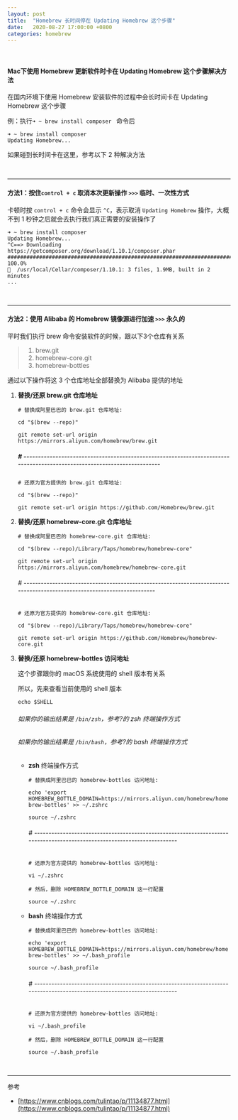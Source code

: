 ```yaml
---
layout: post
title:  "Homebrew 长时间停在 Updating Homebrew 这个步骤"
date:   2020-08-27 17:00:00 +0800
categories: homebrew
---
```

<br>

#### Mac下使用 Homebrew 更新软件时卡在 Updating Homebrew 这个步骤解决方法


在国内环境下使用 Homebrew 安装软件的过程中会长时间卡在 Updating Homebrew 这个步骤

例：执行`➜ ~ brew install composer ` 命令后

```
➜ ~ brew install composer
Updating Homebrew...
```

如果碰到长时间卡在这里，参考以下 2 种解决方法

<br>

---

#### 方法1：按住`control + c` 取消本次更新操作	`>>>`	临时、一次性方式

卡顿时按 `control + c` 命令会显示 `^C`，表示取消 `Updating Homebrew` 操作，大概不到 1 秒钟之后就会去执行我们真正需要的安装操作了

```
➜ ~ brew install composer
Updating Homebrew...
^C==> Downloading https://getcomposer.org/download/1.10.1/composer.phar
######################################################################## 100.0%
🍺  /usr/local/Cellar/composer/1.10.1: 3 files, 1.9MB, built in 2 minutes
...
```

<br>

---

#### 方法2：使用 Alibaba 的 Homebrew 镜像源进行加速	`>>>`	永久的

平时我们执行 brew 命令安装软件的时候，跟以下3个仓库有关系

> 1. brew.git
> 2. homebrew-core.git
> 3. homebrew-bottles

通过以下操作将这 3 个仓库地址全部替换为 Alibaba 提供的地址

1. **替换/还原 brew.git 仓库地址**

   `# 替换成阿里巴巴的 brew.git 仓库地址:`

   `cd "$(brew --repo)"`

   `git remote set-url origin https://mirrors.aliyun.com/homebrew/brew.git`

   ##### # ------------------------------------------------------------------------------------------------------------------------

   `# 还原为官方提供的 brew.git 仓库地址:`

   `cd "$(brew --repo)"`

   `git remote set-url origin https://github.com/Homebrew/brew.git`

2. **替换/还原 homebrew-core.git 仓库地址**

   `# 替换成阿里巴巴的 homebrew-core.git 仓库地址:`

   `cd "$(brew --repo)/Library/Taps/homebrew/homebrew-core"`

   `git remote set-url origin https://mirrors.aliyun.com/homebrew/homebrew-core.git`

   ###### # ------------------------------------------------------------------------------------------------------------------------

   `# 还原为官方提供的 homebrew-core.git 仓库地址:`

   `cd "$(brew --repo)/Library/Taps/homebrew/homebrew-core"`

   `git remote set-url origin https://github.com/Homebrew/homebrew-core.git`

3. **替换/还原 homebrew-bottles 访问地址**

   这个步骤跟你的 macOS 系统使用的 shell 版本有关系

   所以，先来查看当前使用的 shell 版本

   `echo $SHELL`

   ###### 如果你的输出结果是 `/bin/zsh`，参考?的 zsh 终端操作方式

   ######  如果你的输出结果是 `/bin/bash`，参考?的 bash 终端操作方式

   - **zsh** 终端操作方式

     `# 替换成阿里巴巴的 homebrew-bottles 访问地址:`

     ```echo 'export HOMEBREW_BOTTLE_DOMAIN=https://mirrors.aliyun.com/homebrew/homebrew-bottles' >> ~/.zshrc```

     `source ~/.zshrc`

     ###### # ------------------------------------------------------------------------------------------------------------------------

     `# 还原为官方提供的 homebrew-bottles 访问地址:`

     `vi ~/.zshrc`

     `# 然后，删除 HOMEBREW_BOTTLE_DOMAIN 这一行配置`

     `source ~/.zshrc`

   - **bash** 终端操作方式

     `# 替换成阿里巴巴的 homebrew-bottles 访问地址:`

     ```echo 'export HOMEBREW_BOTTLE_DOMAIN=https://mirrors.aliyun.com/homebrew/homebrew-bottles' >> ~/.bash_profile```

     `source ~/.bash_profile`

     ###### # ------------------------------------------------------------------------------------------------------------------------

     `# 还原为官方提供的 homebrew-bottles 访问地址:`

     `vi ~/.bash_profile`

     `# 然后，删除 HOMEBREW_BOTTLE_DOMAIN 这一行配置`

     `source ~/.bash_profile`

<br>

---

参考

- [https://www.cnblogs.com/tulintao/p/11134877.html](https://www.cnblogs.com/tulintao/p/11134877.html)
